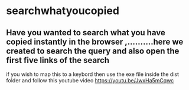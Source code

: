 # searchwhatyoucopied
Have you wanted to search what you have copied instantly in the browser ,..........here we created to search the query and also open the first five links of the search 
  ------------------------------------------------------------------------------------
  if you wish to map this to a keybord then use the exe file inside the dist folder and follow this youtube video 
  https://youtu.be/JwxHa5mCqwc
